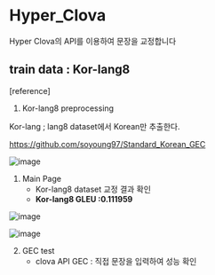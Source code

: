 # Hyper_Clova


Hyper Clova의 API를 이용하여 문장을 교정합니다

train data : Kor-lang8
---

[reference]


1) Kor-lang8 preprocessing 

Kor-lang ; lang8 dataset에서 Korean만 추출한다.

https://github.com/soyoung97/Standard_Korean_GEC


![image](https://user-images.githubusercontent.com/87442649/211485233-c476b2c5-2230-44e4-a9ed-38a8c93dba74.png)

1. Main Page 
    - Kor-lang8 dataset 교정 결과 확인
    - ****Kor-lang8 GLEU :0.111959****


![image](https://user-images.githubusercontent.com/87442649/211495254-2e8de98e-3734-4b60-b9c9-bea4f3b8b668.png)

![image](https://user-images.githubusercontent.com/87442649/211495814-8585463f-5836-4b8e-9d16-b948bab18647.png)


2. GEC test
    - clova API GEC : 직접 문장을 입력하여 성능 확인
